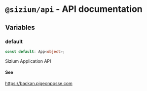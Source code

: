# `@sizium/api` - API documentation

## Variables

### default

```ts
const default: App<object>;
```

Sizium Application API

#### See

https://backan.pigeonposse.com
